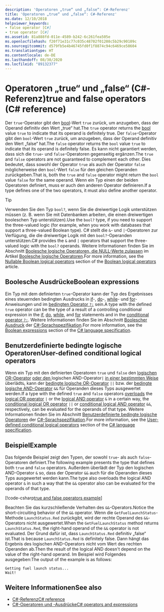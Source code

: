```yaml
---
description: 'Operatoren „true“ und „false“: C#-Referenz'
title: 'Operatoren „true“ und „false“: C#-Referenz'
ms.date: 12/10/2018
helpviewer_keywords:
- false operator [C#]
- true operator [C#]
ms.assetid: 81a888fd-011e-4589-b242-6c261fea505e
ms.openlocfilehash: f20f71e31c77c035c48702f01208c5b29c90109c
ms.sourcegitcommit: d579fb5e4b46745fd0f1f8874c94c6469ce58604
ms.translationtype: HT
ms.contentlocale: de-DE
ms.lasthandoff: 08/30/2020
ms.locfileid: "89132377"
---
```

# <a name="true-and-false-operators-c-reference"></a><span data-ttu-id="3dfde-103">Operatoren „true“ und „false“ (C#-Referenz)</span><span class="sxs-lookup"><span data-stu-id="3dfde-103">true and false operators (C# reference)</span></span>

<span data-ttu-id="3dfde-104">Der `true`-Operator gibt den [bool](../builtin-types/bool.md)-Wert `true` zurück, um anzugeben, dass der Operand definitiv den Wert „true“ hat.</span><span class="sxs-lookup"><span data-stu-id="3dfde-104">The `true` operator returns the [bool](../builtin-types/bool.md) value `true` to indicate that its operand is definitely true.</span></span> <span data-ttu-id="3dfde-105">Der `false`-Operator gibt den `bool`-Wert `true` zurück, um anzugeben, dass der Operand definitiv den Wert „false“ hat.</span><span class="sxs-lookup"><span data-stu-id="3dfde-105">The `false` operator returns the `bool` value `true` to indicate that its operand is definitely false.</span></span> <span data-ttu-id="3dfde-106">Es kann nicht garantiert werden, dass sich die `true`- und `false`-Operatoren gegenseitig ergänzen.</span><span class="sxs-lookup"><span data-stu-id="3dfde-106">The `true` and `false` operators are not guaranteed to complement each other.</span></span> <span data-ttu-id="3dfde-107">Dies bedeutet, dass sowohl der Operator `true` als auch der Operator `false` möglicherweise den `bool`-Wert `false` für den gleichen Operanden zurückgeben.</span><span class="sxs-lookup"><span data-stu-id="3dfde-107">That is, both the `true` and `false` operator might return the `bool` value `false` for the same operand.</span></span> <span data-ttu-id="3dfde-108">Wenn ein Typ einen der beiden Operatoren definiert, muss er auch den anderen Operator definieren.</span><span class="sxs-lookup"><span data-stu-id="3dfde-108">If a type defines one of the two operators, it must also define another operator.</span></span>

> [!TIP]
> <span data-ttu-id="3dfde-109">Verwenden Sie den Typ `bool?`, wenn Sie die dreiwertige Logik unterstützen müssen (z. B. wenn Sie mit Datenbanken arbeiten, die einen dreiwertigen booleschen Typ unterstützen).</span><span class="sxs-lookup"><span data-stu-id="3dfde-109">Use the `bool?` type, if you need to support the three-valued logic (for example, when you work with databases that support a three-valued Boolean type).</span></span> <span data-ttu-id="3dfde-110">C# stellt die `&`- und `|`-Operatoren zur Verfügung, die die dreiwertige Logik mit den `bool?`-Operanden unterstützen.</span><span class="sxs-lookup"><span data-stu-id="3dfde-110">C# provides the `&` and `|` operators that support the three-valued logic with the `bool?` operands.</span></span> <span data-ttu-id="3dfde-111">Weitere Informationen finden Sie im Abschnitt [Boolesche logische Operatoren, die NULL-Werte zulassen](boolean-logical-operators.md#nullable-boolean-logical-operators) im Artikel [Boolesche logische Operatoren](boolean-logical-operators.md).</span><span class="sxs-lookup"><span data-stu-id="3dfde-111">For more information, see the [Nullable Boolean logical operators](boolean-logical-operators.md#nullable-boolean-logical-operators) section of the [Boolean logical operators](boolean-logical-operators.md) article.</span></span>

## <a name="boolean-expressions"></a><span data-ttu-id="3dfde-112">Boolesche Ausdrücke</span><span class="sxs-lookup"><span data-stu-id="3dfde-112">Boolean expressions</span></span>

<span data-ttu-id="3dfde-113">Ein Typ mit dem definierten `true`-Operator kann der Typ des Ergebnisses eines steuernden bedingten Ausdrucks in [if](../keywords/if-else.md)-, [do](../keywords/do.md)-, [while](../keywords/while.md)- und [for](../keywords/for.md)-Anweisungen und im [bedingten Operator `?:`](conditional-operator.md) sein.</span><span class="sxs-lookup"><span data-stu-id="3dfde-113">A type with the defined `true` operator can be the type of a result of a controlling conditional expression in the [if](../keywords/if-else.md), [do](../keywords/do.md), [while](../keywords/while.md), and [for](../keywords/for.md) statements and in the [conditional operator `?:`](conditional-operator.md).</span></span> <span data-ttu-id="3dfde-114">Weitere Informationen finden Sie im Abschnitt [Boolescher Ausdruck](~/_csharplang/spec/expressions.md#boolean-expressions) der [C#-Sprachspezifikation](~/_csharplang/spec/introduction.md).</span><span class="sxs-lookup"><span data-stu-id="3dfde-114">For more information, see the [Boolean expressions](~/_csharplang/spec/expressions.md#boolean-expressions) section of the [C# language specification](~/_csharplang/spec/introduction.md).</span></span>

## <a name="user-defined-conditional-logical-operators"></a><span data-ttu-id="3dfde-115">Benutzerdefinierte bedingte logische Operatoren</span><span class="sxs-lookup"><span data-stu-id="3dfde-115">User-defined conditional logical operators</span></span>

<span data-ttu-id="3dfde-116">Wenn ein Typ mit den definierten Operatoren `true` und `false` den [logischen OR-Operator](operator-overloading.md) [ oder den ](boolean-logical-operators.md#logical-or-operator-)logischen AND-Operator`|` [ in einer bestimmten Weise ](boolean-logical-operators.md#logical-and-operator-)überlädt`&`, kann der [bedingte logische OR-Operator](boolean-logical-operators.md#conditional-logical-or-operator-) `||` bzw. der [bedingte logische AND-Operator](boolean-logical-operators.md#conditional-logical-and-operator-) `&&` für Operanden dieses Typs ausgewertet werden.</span><span class="sxs-lookup"><span data-stu-id="3dfde-116">If a type with the defined `true` and `false` operators [overloads](operator-overloading.md) the [logical OR operator](boolean-logical-operators.md#logical-or-operator-) `|` or the [logical AND operator](boolean-logical-operators.md#logical-and-operator-) `&` in a certain way, the [conditional logical OR operator](boolean-logical-operators.md#conditional-logical-or-operator-) `||` or [conditional logical AND operator](boolean-logical-operators.md#conditional-logical-and-operator-) `&&`, respectively, can be evaluated for the operands of that type.</span></span> <span data-ttu-id="3dfde-117">Weitere Informationen finden Sie im Abschnitt [Benutzerdefinierte bedingte logische Operatoren](~/_csharplang/spec/expressions.md#user-defined-conditional-logical-operators) der [C#-Sprachspezifikation](~/_csharplang/spec/introduction.md).</span><span class="sxs-lookup"><span data-stu-id="3dfde-117">For more information, see the [User-defined conditional logical operators](~/_csharplang/spec/expressions.md#user-defined-conditional-logical-operators) section of the [C# language specification](~/_csharplang/spec/introduction.md).</span></span>

## <a name="example"></a><span data-ttu-id="3dfde-118">Beispiel</span><span class="sxs-lookup"><span data-stu-id="3dfde-118">Example</span></span>

<span data-ttu-id="3dfde-119">Das folgende Beispiel zeigt den Typen, der sowohl `true`- als auch `false`-Operatoren definiert.</span><span class="sxs-lookup"><span data-stu-id="3dfde-119">The following example presents the type that defines both `true` and `false` operators.</span></span> <span data-ttu-id="3dfde-120">Außerdem überlädt der Typ den logischen AND-Operator `&` so, dass der Operator `&&` auch für die Operanden dieses Typs ausgewertet werden kann.</span><span class="sxs-lookup"><span data-stu-id="3dfde-120">The type also overloads the logical AND operator `&` in such a way that the `&&` operator also can be evaluated for the operands of that type.</span></span>

[!code-csharp[true and false operators example](snippets/shared/TrueFalseOperators.cs)]

<span data-ttu-id="3dfde-121">Beachten Sie das kurzschließende Verhalten des `&&`-Operators.</span><span class="sxs-lookup"><span data-stu-id="3dfde-121">Notice the short-circuiting behavior of the `&&` operator.</span></span> <span data-ttu-id="3dfde-122">Wenn die `GetFuelLaunchStatus`-Methode `LaunchStatus.Red` zurückgibt, wird der rechte Operand des `&&`-Operators nicht ausgewertet.</span><span class="sxs-lookup"><span data-stu-id="3dfde-122">When the `GetFuelLaunchStatus` method returns `LaunchStatus.Red`, the right-hand operand of the `&&` operator is not evaluated.</span></span> <span data-ttu-id="3dfde-123">Der Grund dafür ist, dass `LaunchStatus.Red` definitiv „false“ ist.</span><span class="sxs-lookup"><span data-stu-id="3dfde-123">That is because `LaunchStatus.Red` is definitely false.</span></span> <span data-ttu-id="3dfde-124">Dann hängt das Ergebnis des logischen AND-Operators nicht vom Wert des rechten Operanden ab.</span><span class="sxs-lookup"><span data-stu-id="3dfde-124">Then the result of the logical AND doesn't depend on the value of the right-hand operand.</span></span> <span data-ttu-id="3dfde-125">Im Beispiel wird Folgendes ausgegeben:</span><span class="sxs-lookup"><span data-stu-id="3dfde-125">The output of the example is as follows:</span></span>

```console
Getting fuel launch status...
Wait!
```

## <a name="see-also"></a><span data-ttu-id="3dfde-126">Weitere Informationen</span><span class="sxs-lookup"><span data-stu-id="3dfde-126">See also</span></span>

- [<span data-ttu-id="3dfde-127">C#-Referenz</span><span class="sxs-lookup"><span data-stu-id="3dfde-127">C# reference</span></span>](../index.md)
- [<span data-ttu-id="3dfde-128">C#-Operatoren und -Ausdrücke</span><span class="sxs-lookup"><span data-stu-id="3dfde-128">C# operators and expressions</span></span>](index.md)
